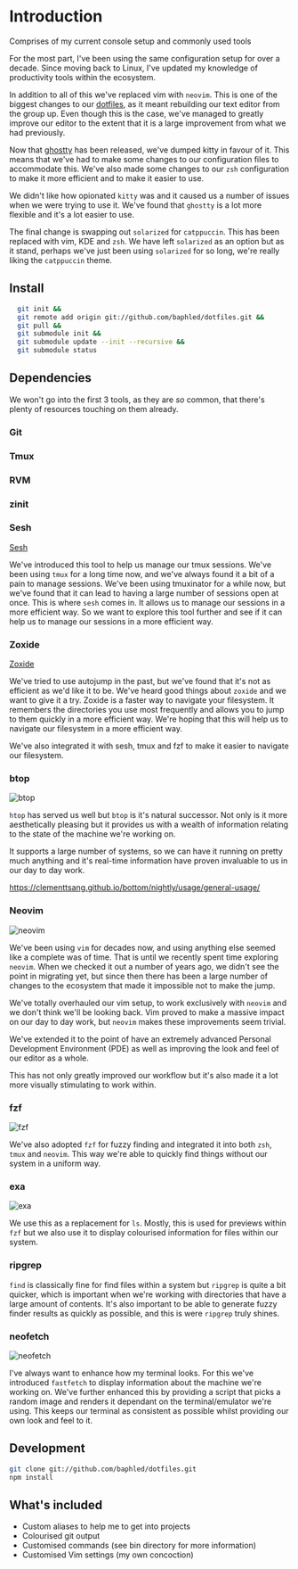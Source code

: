 # Introduction

Comprises of my current console setup and commonly used tools

For the most part, I've been using the same configuration setup for over a
decade. Since moving back to Linux, I've updated my knowledge of productivity
tools within the ecosystem.

In addition to all of this we've replaced vim with `neovim`. This is one of the
biggest changes to our [dotfiles](https://github.com/baphled/dotfiles), as it meant rebuilding our text editor from the
group up. Even though this is the case, we've managed to greatly improve our
editor to the extent that it is a large improvement from what we had previously.

Now that [ghostty](https://ghostty.org/) has been released, we've dumped kitty in favour of it. This
means that we've had to make some changes to our configuration files to
accommodate this. We've also made some changes to our `zsh` configuration to
make it more efficient and to make it easier to use.

We didn't like how opionated `kitty` was and it caused us a number of issues
when we were trying to use it. We've found that `ghostty` is a lot more
flexible and it's a lot easier to use.

The final change is swapping out `solarized` for `catppuccin`. This has been
replaced with vim, KDE and `zsh`. We have left `solarized` as an option but as it
stand, perhaps we've just been using `solarized` for so long, we're really liking
the `catppuccin` theme.

## Install

```sh
  git init &&
  git remote add origin git://github.com/baphled/dotfiles.git &&
  git pull &&
  git submodule init &&
  git submodule update --init --recursive &&
  git submodule status
```

## Dependencies

We won't go into the first 3 tools, as they are _so_ common, that there's plenty
of resources touching on them already.

### Git

### Tmux

### RVM

### zinit

### Sesh

[Sesh](https://github.com/joshmedeski/sesh)

We've introduced this tool to help us manage our tmux sessions. We've been using
`tmux` for a long time now, and we've always found it a bit of a pain to manage
sessions. We've been using tmuxinator for a while now, but we've found that it
can lead to having a large number of sessions open at once. This is where `sesh`
comes in. It allows us to manage our sessions in a more efficient way. So we
want to explore this tool further and see if it can help us to manage our
sessions in a more efficient way.

### Zoxide

[Zoxide](https://github.com/ajeetdsouza/zoxide)

We've tried to use autojump in the past, but we've found that it's not as
efficient as we'd like it to be. We've heard good things about `zoxide` and we
want to give it a try. Zoxide is a faster way to navigate your filesystem. It
remembers the directories you use most frequently and allows you to jump to
them quickly in a more efficient way. We're hoping that this will help us to
navigate our filesystem in a more efficient way.

We've also integrated it with sesh, tmux and fzf to make it easier to navigate
our filesystem.

### btop

![btop](https://github.com/baphled/dotfiles/assets/37376/9041565a-e5a2-44cd-815c-ed105c321f7f)

`htop` has served us well but `btop` is it's natural successor. Not only is it
more aesthetically pleasing but it provides us with a wealth of information
relating to the state of the machine we're working on.

It supports a large number of systems, so we can have it running on pretty much
anything and it's real-time information have proven invaluable to us in our day
to day work.

https://clementtsang.github.io/bottom/nightly/usage/general-usage/

### Neovim

![neovim](https://github.com/baphled/dotfiles/assets/37376/3d111efb-7440-4dcf-8977-ad739a797a5a)

We've been using `vim` for decades now, and using anything else seemed like a
complete was of time. That is until we recently spent time exploring `neovim`.
When we checked it out a number of years ago, we didn't see the point in
migrating yet, but since then there has been a large number of changes to the
ecosystem that made it impossible not to make the jump.

We've totally overhauled our vim setup, to work exclusively with `neovim` and we
don't think we'll be looking back. Vim proved to make a massive impact on our
day to day work, but `neovim` makes these improvements seem trivial.

We've extended it to the point of have an extremely advanced Personal
Development Environment (PDE) as well as improving the look and feel of our
editor as a whole.

This has not only greatly improved our workflow but it's also made it a lot more
visually stimulating to work within.

### fzf

![fzf](https://github.com/baphled/dotfiles/assets/37376/44727029-1f1a-4659-a453-5fc2da98506f)

We've also adopted `fzf` for fuzzy finding and integrated it into both `zsh`,
`tmux` and `neovim`. This way we're able to quickly find things without our system
in a uniform way.

### exa

![exa](https://github.com/baphled/dotfiles/assets/37376/635eee61-72fa-4848-be28-2b43c5c76e62)

We use this as a replacement for `ls`. Mostly, this is used for previews within
`fzf` but we also use it to display colourised information for files within our
system.

### ripgrep

`find` is classically fine for find files within a system but `ripgrep` is quite
a bit quicker, which is important when we're working with directories that have
a large amount of contents. It's also important to be able to generate fuzzy
finder results as quickly as possible, and this is were `ripgrep` truly shines.

### neofetch

![neofetch](https://github.com/baphled/dotfiles/assets/37376/ce6b936c-ff9d-4c73-84ab-c1b7425c0649)

I've always want to enhance how my terminal looks. For this we've introduced
`fastfetch` to display information about the machine we're working on. We've
further enhanced this by providing a script that picks a random image and
renders it dependant on the terminal/emulator we're using. This keeps our
terminal as consistent as possible whilst providing our own look and feel to it.

## Development

```sh
git clone git://github.com/baphled/dotfiles.git
npm install
```

## What's included

* Custom aliases to help me to get into projects
* Colourised git output
* Customised commands (see bin directory for more information)
* Customised Vim settings (my own concoction)
